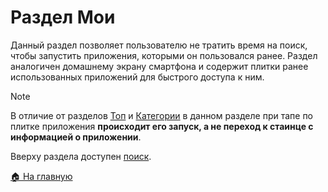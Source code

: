 # Раздел Мои
Данный раздел позволяет пользователю не тратить время на поиск, чтобы запустить приложения, которыми он пользовался ранее. Раздел аналогичен домашнему экрану смартфона и содержит плитки ранее использованных приложений для быстрого доступа к ним.

> [!NOTE]
> В отличие от разделов [Топ](/sections/top) и [Категории](/sections/categories) в данном разделе при тапе по плитке приложения __происходит его запуск, а не переход к стаинце с информацией о приложении__.

Вверху раздела доступен [поиск](/features/search).

[🏠 На главную](/)
